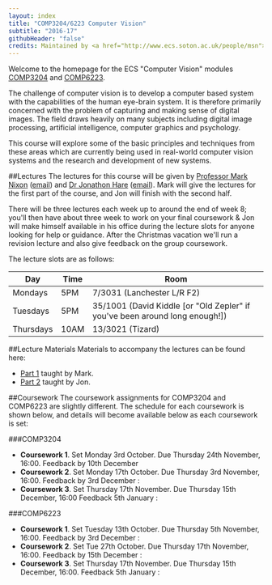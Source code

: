 ```yaml
---
layout: index
title: "COMP3204/6223 Computer Vision"
subtitle: "2016-17"
githubHeader: "false"
credits: Maintained by <a href="http://www.ecs.soton.ac.uk/people/msn">Professor Mark Nixon</a> and <a href="http://www.ecs.soton.ac.uk/people/jsh2">Dr Jonathon Hare</a>.
---
```


Welcome to the homepage for the ECS "Computer Vision" modules [COMP3204](https://secure.ecs.soton.ac.uk/module/COMP3204) and [COMP6223](https://secure.ecs.soton.ac.uk/module/COMP6223).

The challenge of computer vision is to develop a computer based system with the capabilities of the human eye-brain system. It is therefore primarily concerned with the problem of capturing and making sense of digital images. The field draws heavily on many subjects including digital image processing, artificial intelligence, computer graphics and psychology.

This course will explore some of the basic principles and techniques from these areas which are currently being used in real-world computer vision systems and the research and development of new systems.

##Lectures
The lectures for this course will be given by [Professor Mark Nixon](http://www.ecs.soton.ac.uk/people/msn) ([email](mailto:msn@ecs.soton.ac.uk)) and <a href="http://www.ecs.soton.ac.uk/people/jsh2">Dr Jonathon Hare</a> ([email](mailto:jsh2@ecs.soton.ac.uk)). Mark will give the lectures for the first part of the course, and Jon will finish with the second half. 

There will be three lectures each week up to around the end of week 8; you'll then have about three week to work on your final coursework & Jon will make himself available in his office during the lecture slots for anyone looking for help or guidance. After the Christmas vacation we'll run a revision lecture and also give feedback on the group coursework. 

The lecture slots are as follows:

Day       | Time | Room   
----------|------|-----------------------
Mondays   | 5PM  | 7/3031 (Lanchester L/R F2)
Tuesdays  | 5PM  | 35/1001 (David Kiddle [or "Old Zepler" if you've been around long enough!])
Thursdays | 10AM | 13/3021 (Tizard)

##Lecture Materials
Materials to accompany the lectures can be found here:

* [Part 1](part1.html) taught by Mark.
* [Part 2](part2.html) taught by Jon.

##Coursework
The coursework assignments for COMP3204 and COMP6223 are slightly different. The schedule for each coursework is shown below, and details will become available below as each coursework is set:

###COMP3204

* **Coursework 1**. Set Monday 3rd October. Due Thursday 24th November, 16:00. Feedback by 10th December <!---: [Specification](cw/coursework1.html) : [Handin Link](https://handin.ecs.soton.ac.uk/handin/1516/COMP3204/7/) : [FAQ](cw/coursework1-faq.html) -->
* **Coursework 2**. Set Monday 17th October. Due Thursday 3rd November, 16:00. Feedback by 3rd December : <!---: [Specification](cw/coursework2.html) : [Handin Link](https://handin.ecs.soton.ac.uk/handin/1516/COMP3204/8/) -->
* **Coursework 3**. Set Thursday 17th November. Due Thursday 15th December, 16:00 Feedback 5th January : <!---: [Specification](cw/coursework3.html) : [Handin Link](https://handin.ecs.soton.ac.uk/handin/1516/COMP3204/9/) -->

###COMP6223

* **Coursework 1**. Set Tuesday 13th October. Due Thursday 5th November, 16:00. Feedback by 3rd December : <!--- [Specification](cw/c6223_coursework1.html) : [Handin Link](https://handin.ecs.soton.ac.uk/handin/1516/COMP6223/1/) -->
* **Coursework 2**. Set Tue 27th October. Due Thursday 17th November, 16:00. Feedback by 15th December : <!--- [Specification](cw/c6223_coursework2.html) : [Handin Link](https://handin.ecs.soton.ac.uk/handin/1516/COMP6223/2/) -->
* **Coursework 3**. Set Thursday 17th November. Due Thursday 15th December, 16:00. Feedback 5th January : <!--- [Specification](cw/c6223_coursework3.html) : [Handin Link](https://handin.ecs.soton.ac.uk/handin/1516/COMP6223/3/) -->



